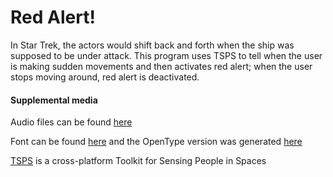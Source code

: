 # Red Alert!

In Star Trek, the actors would shift back and forth when the ship was supposed to be under attack. This program uses TSPS to tell when the user is making sudden movements and then activates red alert; when the user stops moving around, red alert is deactivated.

#### Supplemental media
Audio files can be found [here](http://www.trekcore.com/audio/)

Font can be found [here](http://www.fontspace.com/allen-r-walden/final-frontier-old-style) and the OpenType version was generated [here](http://www.kirsle.net/wizards/ttf2eot.cgi)

[TSPS](https://www.tsps.cc/) is a cross-platform Toolkit for Sensing People in Spaces
